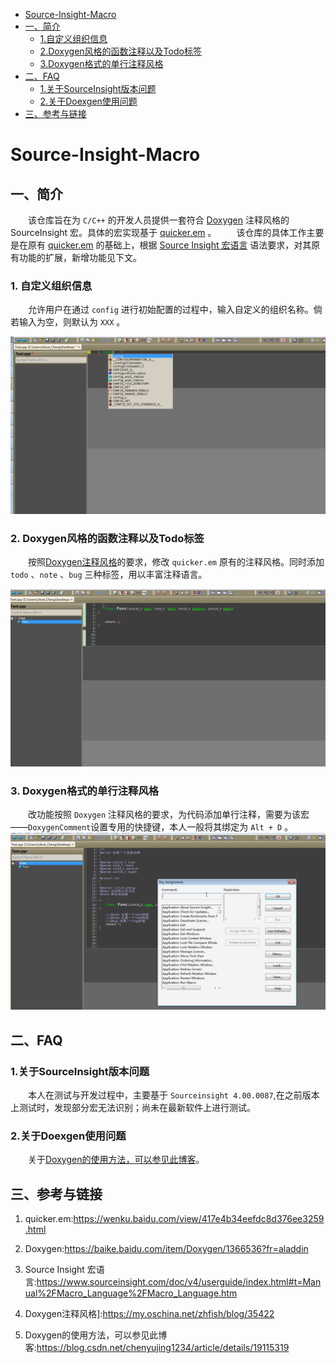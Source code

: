 
* [Source-Insight-Macro](#Source-Insight-Macro)
* [一、简介](#一、简介)
    * [1.自定义组织信息](#1.自定义组织信息)
    * [2.Doxygen风格的函数注释以及Todo标签](#2.Doxygen风格的函数注释以及Todo标签)
    * [3.Doxygen格式的单行注释风格](#3.Doxygen格式的单行注释风格)
* [二、FAQ](#二、FAQ)
    * [1.关于SourceInsight版本问题](#1.关于SourceInsight版本问题)
    * [2.关于Doexgen使用问题](#2.关于Doexgen使用问题)
* [三、参考与链接](#三、参考与链接)

<h1 id="Source-Insight-Macro">Source-Insight-Macro</h1>

<h2 id="一、简介">一、简介</h2>

&emsp;&emsp;该仓库旨在为 `C/C++` 的开发人员提供一套符合 [Doxygen][] 注释风格的SourceInsight 宏。具体的宏实现基于 [quicker.em][] 。
&emsp;&emsp;该仓库的具体工作主要是在原有 [quicker.em][] 的基础上，根据 [Source Insight 宏语言][] 语法要求，对其原有功能的扩展，新增功能见下文。

<h3 id="1.自定义组织信息">1. 自定义组织信息</h3>

&emsp;&emsp;允许用户在通过 `config` 进行初始配置的过程中，输入自定义的组织名称。倘若输入为空，则默认为 `XXX` 。

![自定义组织(公司)信息](/doc/CustomOrganization.gif "自定义组织/公司名称")


<h3 id="2.Doxygen风格的函数注释以及Todo标签">2. Doxygen风格的函数注释以及Todo标签</h3>

&emsp;&emsp;按照[Doxygen注释风格][]的要求，修改 `quicker.em` 原有的注释风格。同时添加   `todo` 、`note` 、`bug` 三种标签，用以丰富注释语言。

![函数注释以及标签](/doc/FuncComment.gif "函数注释以及标签")

<h3 id="3.Doxygen格式的单行注释风格">3. Doxygen格式的单行注释风格</h3>

&emsp;&emsp;改功能按照 `Doxygen` 注释风格的要求，为代码添加单行注释，需要为该宏——`DoxygenComment`设置专用的快捷键，本人一般将其绑定为 `Alt + D` 。
![Doxygen风格的单行注释](/doc/LineComment.gif "Doxygen风格的单行注释")



<h2 id="二、FAQ">二、FAQ</h2>
<h3 id="1.关于SourceInsight版本问题">1.关于SourceInsight版本问题</h3>

&emsp;&emsp;本人在测试与开发过程中，主要基于 `Sourceinsight 4.00.0087`,在之前版本上测试时，发现部分宏无法识别；尚未在最新软件上进行测试。

<h3 id="2.关于Doexgen使用问题">2.关于Doexgen使用问题</h3>

&emsp;&emsp;关于[Doxygen的使用方法，可以参见此博客][]。

<h2 id="三、参考与链接"> 三、参考与链接</h2>  

1. quicker.em:https://wenku.baidu.com/view/417e4b34eefdc8d376ee3259.html  

2. Doxygen:https://baike.baidu.com/item/Doxygen/1366536?fr=aladdin  

3. Source Insight 宏语言:https://www.sourceinsight.com/doc/v4/userguide/index.html#t=Manual%2FMacro_Language%2FMacro_Language.htm  

4. Doxygen注释风格]:https://my.oschina.net/zhfish/blog/35422  

5. Doxygen的使用方法，可以参见此博客:https://blog.csdn.net/chenyujing1234/article/details/19115319  

[quicker.em]:https://wenku.baidu.com/view/417e4b34eefdc8d376ee3259.html "该宏功能扩展文件是华为的 lushengwen (卢胜文)于 2002 年进行整理和开发的"
[Doxygen]:https://baike.baidu.com/item/Doxygen/1366536?fr=aladdin "Doxygen_百度百科"
[Source Insight 宏语言]:https://www.sourceinsight.com/doc/v4/userguide/index.html#t=Manual%2FMacro_Language%2FMacro_Language.htm

[Doxygen注释风格]:https://my.oschina.net/zhfish/blog/35422
[Doxygen的使用方法，可以参见此博客]:https://blog.csdn.net/chenyujing1234/article/details/19115319 "Doxygen使用教程（个人总结）"


